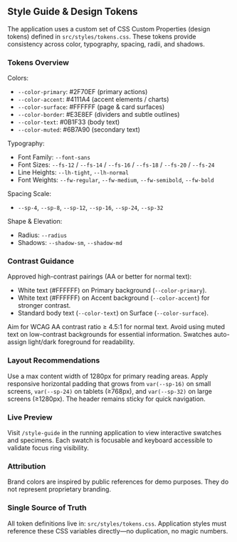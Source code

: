 ## Style Guide & Design Tokens

The application uses a custom set of CSS Custom Properties (design tokens) defined in `src/styles/tokens.css`. These tokens provide consistency across color, typography, spacing, radii, and shadows.

### Tokens Overview

Colors:
- `--color-primary`: #2F70EF (primary actions)
- `--color-accent`: #4111A4 (accent elements / charts)
- `--color-surface`: #FFFFFF (page & card surfaces)
- `--color-border`: #E3E8EF (dividers and subtle outlines)
- `--color-text`: #0B1F33 (body text)
- `--color-muted`: #6B7A90 (secondary text)

Typography:
- Font Family: `--font-sans`
- Font Sizes: `--fs-12` / `--fs-14` / `--fs-16` / `--fs-18` / `--fs-20` / `--fs-24`
- Line Heights: `--lh-tight`, `--lh-normal`
- Font Weights: `--fw-regular`, `--fw-medium`, `--fw-semibold`, `--fw-bold`

Spacing Scale:
- `--sp-4`, `--sp-8`, `--sp-12`, `--sp-16`, `--sp-24`, `--sp-32`

Shape & Elevation:
- Radius: `--radius`
- Shadows: `--shadow-sm`, `--shadow-md`

### Contrast Guidance
Approved high-contrast pairings (AA or better for normal text):
- White text (#FFFFFF) on Primary background (`--color-primary`).
- White text (#FFFFFF) on Accent background (`--color-accent`) for stronger contrast.
- Standard body text (`--color-text`) on Surface (`--color-surface`).

Aim for WCAG AA contrast ratio ≥ 4.5:1 for normal text. Avoid using muted text on low-contrast backgrounds for essential information. Swatches auto-assign light/dark foreground for readability.

### Layout Recommendations
Use a max content width of 1280px for primary reading areas. Apply responsive horizontal padding that grows from `var(--sp-16)` on small screens, `var(--sp-24)` on tablets (≥768px), and `var(--sp-32)` on large screens (≥1280px). The header remains sticky for quick navigation.

### Live Preview
Visit `/style-guide` in the running application to view interactive swatches and specimens. Each swatch is focusable and keyboard accessible to validate focus ring visibility.

### Attribution
Brand colors are inspired by public references for demo purposes. They do not represent proprietary branding.

### Single Source of Truth
All token definitions live in: `src/styles/tokens.css`. Application styles must reference these CSS variables directly—no duplication, no magic numbers.